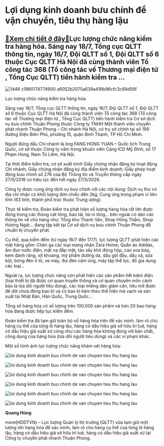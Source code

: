 Lợi dụng kinh doanh bưu chính để vận chuyển, tiêu thụ hàng lậu
==============================================================

[:gift:Xem chi tiết ở đây:gift:](https://hddtvn.com/loi-dung-kinh-doanh-buu-chinh-de-van-chuyen-tieu-thu-hang-lau/)Lực lượng chức năng kiểm tra hàng hóa. Sáng nay 18/7, Tổng cục QLTT thông tin, ngày 16/7, Đội QLTT số 1, Đội QLTT số 6 thuộc Cục QLTT Hà Nội đã cùng thành viên Tổ công tác 368 (Tổ công tác về Thương mại điện tử , Tổng Cục QLTT) tiến hành kiểm tra …
--------------------------------------------------------------------------------------------------------------------------------------------------------------------------------------------------------------------------------------------------------





![1446 z1980174774900 a6052b2075a638a416b96cfc3c68d56f](https://haiquanonline.com.vn/stores/news_dataimages/hungdq/072020/18/09/in_article/1446_z1980174774900_a6052b2075a638a416b96cfc3c68d56f.jpg?rt=20200718145702 "Lợi dụng kinh doanh bưu chính để vận chuyển, tiêu thụ hàng lậu")


Lực lượng chức năng kiểm tra hàng hóa.



Sáng nay 18/7, Tổng cục QLTT thông tin, ngày 16/7, Đội QLTT số 1, Đội QLTT số 6 thuộc Cục QLTT Hà Nội đã cùng thành viên Tổ công tác 368 (Tổ công tác về Thương mại điện tử , Tổng Cục QLTT) tiến hành kiểm tra Cơ sở dịch vụ bưu chính Thuận Phong thuộc Công ty TNHH Một thành viên chuyển phát nhanh Thuận Phong – Chi nhánh Hà Nội, có trụ sở chính tại số 199 đường Điện Biên Phủ, phường 15, quận Bình Thạnh, TP Hồ Chí Minh.


Người đứng đầu Chi nhánh là ông FANG HONG YUAN – Quốc tịch Trung Quốc, cơ sở thuộc Công ty nằm trong khuôn viên Cảng ICD Mỹ Đình, số 17 Phạm Hùng, Nam Từ Liêm, Hà Nội.


Tại thời điểm kiểm tra, cơ sở xuất trình Giấy chứng nhận đăng ký hoạt động Chi nhánh; Giấy chứng nhận đăng ký địa điểm kinh doanh; Giấy phép hoạt động bưu chính số 276 của Bộ Thông tin và Truyền thông cấp ngày 27/5/2016 có hiệu lực đến hết ngày 27/5/2026.


Công ty được cung ứng dịch vụ bưu chính với các nội dung: Dịch vụ thư có địa chỉ nhận có khối lượng đơn chiếc đến 2kg; Cung ứng trong phạm vi liên tỉnh (63 tỉnh, thành phố trực thuộc Trung ương).


Thực tế kiểm tra, Đoàn kiểm tra phát hiện số lượng hàng hóa rất lớn được đóng trong các thùng cát tông, bao tải, túi ni lông… bên ngoài có dán các thông tin về chủ hàng như: Tổng kho Thanh Vân, Shop Hồng Thắm, Shop Hương Ngát… đang tập kết tại Cơ sở dịch vụ bưu chính Thuận Phong để chuẩn bị chuyển phát.


Cụ thể, qua kiểm đếm (từ ngày 16/7 đến 17/7), lực lượng QLTT phát hiện các mặt hàng gồm: Chăn ga các loại mang nhãn Zara Home; Quần áo Adidas, ấm đun nước điện, mặt nạ đắp mặt, táo sấy khô đóng hộp, cao xoa bóp, kem đánh răng, xịt khoáng, mỹ phẩm dưỡng da, dầu gội đầu, dầu xả, sữa bột, bóng đèn ô tô, xe máy, đui đèn cảm ứng, máy tập thể lực, đồ gia dụng các loại…


Ngoài ra, lực lượng chức năng còn phát hiện các sản phẩm tiết kiệm điện (loại thiết bị đã được cơ quan truyền thông và cơ quan chuyên môn cảnh báo là lừa dối người tiêu dùng), các loại miếng dán giảm cân, tiêu mỡ được để dời chưa đóng bao bì và có bao bì kèm theo thể hiện mã vạch và sản xuất tại Nhật Bản, Hàn Quốc, Trung Quốc…


Tổng số hàng hóa có số lượng trên 100.000 sản phẩm và hơn 20 bao hàng hóa đang được tiếp tục kiểm đếm.


Đoàn kiểm tra đã tạm giữ toàn bộ số hàng hóa trên để xác minh, làm rõ chủ hàng cụ thể của từng lô hàng lậu, hàng có dấu hiệu giả sở hữu trí tuệ, hàng có dấu hiệu giả xuất xứ cũng như các hàng hóa không đúng với bản chất, công dụng của hàng hóa (lừa dối người tiêu dùng) và các vi phạm khác.


Một số hình ảnh lực lượng chức năng khám xét hàng hóa:





![loi dung kinh doanh buu chinh de van chuyen tieu thu hang lau](https://haiquanonline.com.vn/stores/news_dataimages/hungdq/072020/18/10/in_article/2258_z1980204970280_396aebdd13ae0c7e117b5a02dead3f34.jpg?rt=20200718145702 "Lợi dụng kinh doanh bưu chính để vận chuyển, tiêu thụ hàng lậu")


 






![loi dung kinh doanh buu chinh de van chuyen tieu thu hang lau](https://haiquanonline.com.vn/stores/news_dataimages/hungdq/072020/18/10/in_article/2254_z1979422624950_e959b411e50c3440878430d70965e846.jpg?rt=20200718145702 "Lợi dụng kinh doanh bưu chính để vận chuyển, tiêu thụ hàng lậu")


 






![loi dung kinh doanh buu chinh de van chuyen tieu thu hang lau](https://haiquanonline.com.vn/stores/news_dataimages/hungdq/072020/18/10/in_article/2301_z1980205081005_4364133f7895b2beee9abe33455ec248.jpg?rt=20200718145702 "Lợi dụng kinh doanh bưu chính để vận chuyển, tiêu thụ hàng lậu")


 






![loi dung kinh doanh buu chinh de van chuyen tieu thu hang lau](https://haiquanonline.com.vn/stores/news_dataimages/hungdq/072020/18/10/in_article/2304_z1980205419554_b3735df94865edaa76043c0591f28e96.jpg?rt=20200718145702 "Lợi dụng kinh doanh bưu chính để vận chuyển, tiêu thụ hàng lậu")


 






![loi dung kinh doanh buu chinh de van chuyen tieu thu hang lau](https://haiquanonline.com.vn/stores/news_dataimages/hungdq/072020/18/10/in_article/2307_z1980321763626_e13088b40e230e6e643d58c0fea92862.jpg?rt=20200718145702 "Lợi dụng kinh doanh bưu chính để vận chuyển, tiêu thụ hàng lậu")


 






![loi dung kinh doanh buu chinh de van chuyen tieu thu hang lau](https://haiquanonline.com.vn/stores/news_dataimages/hungdq/072020/18/10/in_article/2310_z1980321763649_7760a8c08c49ee612612eba8a1ceee74.jpg?rt=20200718145702 "Lợi dụng kinh doanh bưu chính để vận chuyển, tiêu thụ hàng lậu")


 








**Quang Hùng**



more(HDDTVN) – Lực lượng Quản lý thị trường (QLTT) vừa tạm giữ một lượng lớn hàng hóa để xác minh, làm rõ chủ hàng cụ thể của từng lô hàng lậu, hàng có dấu hiệu giả sở hữu trí tuệ, hàng có dấu hiệu giả xuất xứ tại Công ty chuyển phát nhanh Thuận Phong.

